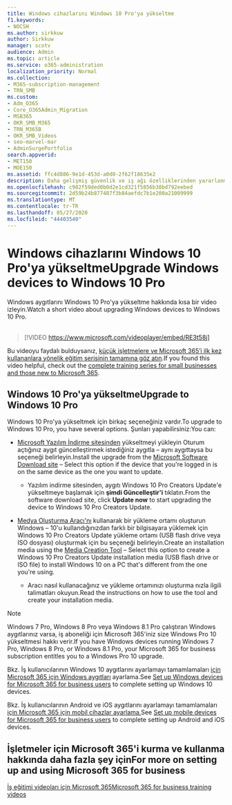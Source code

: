 ```yaml
---
title: Windows cihazlarını Windows 10 Pro'ya yükseltme
f1.keywords:
- NOCSH
ms.author: sirkkuw
author: Sirkkuw
manager: scotv
audience: Admin
ms.topic: article
ms.service: o365-administration
localization_priority: Normal
ms.collection:
- M365-subscription-management
- TRN_SMB
ms.custom:
- Adm_O365
- Core_O365Admin_Migration
- MSB365
- OKR_SMB_M365
- TRN_M365B
- OKR_SMB_Videos
- seo-marvel-mar
- AdminSurgePortfolio
search.appverid:
- MET150
- MOE150
ms.assetid: ffc4d886-9e1d-453d-a0d0-2f62f18635e2
description: Daha gelişmiş güvenlik ve iş ağı özelliklerinden yararlanmak için Windows cihazlarınızı Windows 10 Pro'ya yükseltmenin yollarını keşfedin.
ms.openlocfilehash: c982f59ded0b0d2e1cd321f5856b38bd792eebed
ms.sourcegitcommit: 2d59b24b877487f3b84aefdc7b1e200a21009999
ms.translationtype: MT
ms.contentlocale: tr-TR
ms.lasthandoff: 05/27/2020
ms.locfileid: "44403540"
---
```

# <a name="upgrade-windows-devices-to-windows-10-pro"></a><span data-ttu-id="e3e0d-103">Windows cihazlarını Windows 10 Pro'ya yükseltme</span><span class="sxs-lookup"><span data-stu-id="e3e0d-103">Upgrade Windows devices to Windows 10 Pro</span></span>

<span data-ttu-id="e3e0d-104">Windows aygıtlarını Windows 10 Pro'ya yükseltme hakkında kısa bir video izleyin.</span><span class="sxs-lookup"><span data-stu-id="e3e0d-104">Watch a short video about upgrading Windows devices to Windows 10 Pro.</span></span><br><br>

> [!VIDEO https://www.microsoft.com/videoplayer/embed/RE3t58j] 

<span data-ttu-id="e3e0d-105">Bu videoyu faydalı bulduysanız, [küçük işletmelere ve Microsoft 365’i ilk kez kullananlara yönelik eğitim serisinin tamamına göz atın](https://support.office.com/article/6ab4bbcd-79cf-4000-a0bd-d42ce4d12816).</span><span class="sxs-lookup"><span data-stu-id="e3e0d-105">If you found this video helpful, check out the [complete training series for small businesses and those new to Microsoft 365](https://support.office.com/article/6ab4bbcd-79cf-4000-a0bd-d42ce4d12816).</span></span>

## <a name="upgrade-to-windows-10-pro"></a><span data-ttu-id="e3e0d-106">Windows 10 Pro'ya yükseltme</span><span class="sxs-lookup"><span data-stu-id="e3e0d-106">Upgrade to Windows 10 Pro</span></span>
  
<span data-ttu-id="e3e0d-107">Windows 10 Pro'ya yükseltmek için birkaç seçeneğiniz vardır.</span><span class="sxs-lookup"><span data-stu-id="e3e0d-107">To upgrade to Windows 10 Pro, you have several options.</span></span> <span data-ttu-id="e3e0d-108">Şunları yapabilirsiniz:</span><span class="sxs-lookup"><span data-stu-id="e3e0d-108">You can:</span></span>
    
- <span data-ttu-id="e3e0d-109">[Microsoft Yazılım İndirme sitesinden](https://go.microsoft.com/fwlink/?LinkID=836951 ) yükseltmeyi yükleyin Oturum açtığınız aygıt güncelleştirmek istediğiniz aygıtla &ndash; aynı aygıttaysa bu seçeneği belirleyin.</span><span class="sxs-lookup"><span data-stu-id="e3e0d-109">Install the upgrade from the [Microsoft Software Download site](https://go.microsoft.com/fwlink/?LinkID=836951 ) &ndash; Select this option if the device that you're logged in is on the same device as the one you want to update.</span></span> 

    - <span data-ttu-id="e3e0d-110">Yazılım indirme sitesinden, aygıtı Windows 10 Pro Creators Update'e yükseltmeye başlamak için **şimdi Güncelleştir'i** tıklatın.</span><span class="sxs-lookup"><span data-stu-id="e3e0d-110">From the software download site, click **Update now** to start upgrading the device to Windows 10 Pro Creators Update.</span></span> 
    
- <span data-ttu-id="e3e0d-111">[Medya Oluşturma Aracı'nı](https://go.microsoft.com/fwlink/?LinkID=836960) kullanarak bir yükleme ortamı oluşturun Windows &ndash; 10'u kullandığınızdan farklı bir bilgisayara yüklemek için Windows 10 Pro Creators Update yükleme ortamı (USB flash drive veya ISO dosyası) oluşturmak için bu seçeneği belirleyin.</span><span class="sxs-lookup"><span data-stu-id="e3e0d-111">Create an installation media using the [Media Creation Tool](https://go.microsoft.com/fwlink/?LinkID=836960) &ndash; Select this option to create a Windows 10 Pro Creators Update installation media (USB flash drive or ISO file) to install Windows 10 on a PC that's different from the one you're using.</span></span>

    - <span data-ttu-id="e3e0d-112">Aracı nasıl kullanacağınız ve yükleme ortamınızı oluşturma nızla ilgili talimatları okuyun.</span><span class="sxs-lookup"><span data-stu-id="e3e0d-112">Read the instructions on how to use the tool and create your installation media.</span></span> 

> [!NOTE]
> <span data-ttu-id="e3e0d-113">Windows 7 Pro, Windows 8 Pro veya Windows 8.1 Pro çalıştıran Windows aygıtlarınız varsa, iş aboneliği için Microsoft 365'iniz size Windows Pro 10 yükseltmesi hakkı verir.</span><span class="sxs-lookup"><span data-stu-id="e3e0d-113">If you have Windows devices running Windows 7 Pro, Windows 8 Pro, or Windows 8.1 Pro, your Microsoft 365 for business subscription entitles you to a Windows Pro 10 upgrade.</span></span>
    
<span data-ttu-id="e3e0d-114">Bkz. İş kullanıcılarının Windows 10 aygıtlarını ayarlamayı tamamlamaları [için Microsoft 365 için Windows aygıtları](set-up-windows-devices.md) ayarlama.</span><span class="sxs-lookup"><span data-stu-id="e3e0d-114">See [Set up Windows devices for Microsoft 365 for business users](set-up-windows-devices.md) to complete setting up Windows 10 devices.</span></span> 
  
<span data-ttu-id="e3e0d-115">Bkz. İş kullanıcılarının Android ve iOS aygıtlarını ayarlamayı tamamlamaları [için Microsoft 365 için mobil cihazlar ayarlama.](set-up-mobile-devices.md)</span><span class="sxs-lookup"><span data-stu-id="e3e0d-115">See [Set up mobile devices for Microsoft 365 for business users](set-up-mobile-devices.md) to complete setting up Android and iOS devices.</span></span> 
  
## <a name="for-more-on-setting-up-and-using-microsoft-365-for-business"></a><span data-ttu-id="e3e0d-116">İşletmeler için Microsoft 365'i kurma ve kullanma hakkında daha fazla şey için</span><span class="sxs-lookup"><span data-stu-id="e3e0d-116">For more on setting up and using Microsoft 365 for business</span></span>

[<span data-ttu-id="e3e0d-117">İş eğitimi videoları için Microsoft 365</span><span class="sxs-lookup"><span data-stu-id="e3e0d-117">Microsoft 365 for business training videos</span></span>](https://support.office.com/article/6ab4bbcd-79cf-4000-a0bd-d42ce4d12816)
